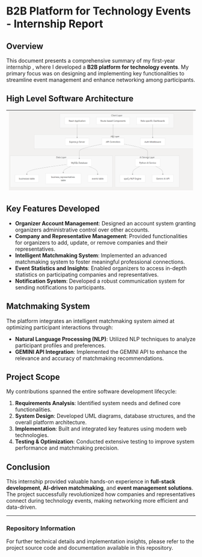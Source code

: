 # B2B Platform for Technology Events - Internship Report

## Overview
This document presents a comprehensive summary of my first-year internship , where I developed a **B2B platform for technology events**. My primary focus was on designing and implementing key functionalities to streamline event management and enhance networking among participants.

## High Level Software Architecture

|![Architecture](./systemArch.png)|
|:------------------------------------:|


## Key Features Developed
- **Organizer Account Management**: Designed an account system granting organizers administrative control over other accounts.
- **Company and Representative Management**: Provided functionalities for organizers to add, update, or remove companies and their representatives.
- **Intelligent Matchmaking System**: Implemented an advanced matchmaking system to foster meaningful professional connections.
- **Event Statistics and Insights**: Enabled organizers to access in-depth statistics on participating companies and representatives.
- **Notification System**: Developed a robust communication system for sending notifications to participants.

## Matchmaking System
The platform integrates an intelligent matchmaking system aimed at optimizing participant interactions through:
- **Natural Language Processing (NLP)**: Utilized NLP techniques to analyze participant profiles and preferences.
- **GEMINI API Integration**: Implemented the GEMINI API to enhance the relevance and accuracy of matchmaking recommendations.

## Project Scope
My contributions spanned the entire software development lifecycle:
1. **Requirements Analysis**: Identified system needs and defined core functionalities.
2. **System Design**: Developed UML diagrams, database structures, and the overall platform architecture.
3. **Implementation**: Built and integrated key features using modern web technologies.
4. **Testing & Optimization**: Conducted extensive testing to improve system performance and matchmaking precision.

## Conclusion
This internship provided valuable hands-on experience in **full-stack development**, **AI-driven matchmaking**, and **event management solutions**. The project successfully revolutionized how companies and representatives connect during technology events, making networking more efficient and data-driven.

---

### Repository Information
For further technical details and implementation insights, please refer to the project source code and documentation available in this repository.

